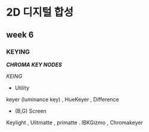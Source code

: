 2D 디지털 합성
===========
week 6
-----------

### KEYING ###

***CHROMA KEY NODES***

*KEING*

- Utility

keyer (luminance key) , HueKeyer , Difference

- (B,G) Screen

Keylight , Ulitmatte , primatte . IBKGizmo , Chromakeyer
